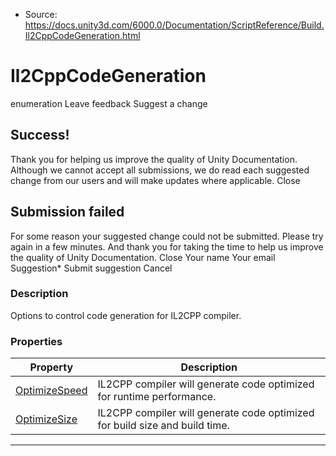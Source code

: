* Source: https://docs.unity3d.com/6000.0/Documentation/ScriptReference/Build.Il2CppCodeGeneration.html

# Il2CppCodeGeneration
enumeration
Leave feedback
Suggest a change
## Success!
Thank you for helping us improve the quality of Unity Documentation. Although we cannot accept all submissions, we do read each suggested change from our users and will make updates where applicable.
Close
## Submission failed
For some reason your suggested change could not be submitted. Please <a>try again</a> in a few minutes. And thank you for taking the time to help us improve the quality of Unity Documentation.
Close
Your name Your email Suggestion* Submit suggestion
Cancel
### Description
Options to control code generation for IL2CPP compiler.
### Properties
Property | Description  
---|---  
[OptimizeSpeed](https://docs.unity3d.com/6000.0/Documentation/ScriptReference/Build.Il2CppCodeGeneration.OptimizeSpeed.html) | IL2CPP compiler will generate code optimized for runtime performance.  
[OptimizeSize](https://docs.unity3d.com/6000.0/Documentation/ScriptReference/Build.Il2CppCodeGeneration.OptimizeSize.html) | IL2CPP compiler will generate code optimized for build size and build time.  
* * *
